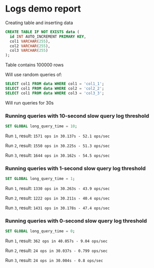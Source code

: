 # Logs demo report

Creating table and inserting data

```sql
CREATE TABLE IF NOT EXISTS data (
  id INT AUTO_INCREMENT PRIMARY KEY,
  col1 VARCHAR(255),
  col2 VARCHAR(255),
  col3 VARCHAR(255)
);
```

Table contains 100000 rows

Will use random queries of:

```sql
SELECT col1 FROM data WHERE col1 = 'col1_1';
SELECT col1 FROM data WHERE col2 = 'col2_2';
SELECT col1 FROM data WHERE col3 = 'col3_3';
```

Will run queries for 30s

### Running queries with 10-second slow query log threshold

```sql
SET GLOBAL long_query_time = 10;
```

Run `1`, result: `1571 ops in 30.137s - 52.1 ops/sec`

Run `2`, result: `1550 ops in 30.225s - 51.3 ops/sec`

Run `3`, result: `1644 ops in 30.162s - 54.5 ops/sec`

### Running queries with 1-second slow query log threshold

```sql
SET GLOBAL long_query_time = 1;
```

Run `1`, result: `1330 ops in 30.263s - 43.9 ops/sec`

Run `2`, result: `1222 ops in 30.211s - 40.4 ops/sec`

Run `3`, result: `1431 ops in 30.178s - 47.4 ops/sec`

### Running queries with 0-second slow query log threshold

```sql
SET GLOBAL long_query_time = 0;
```

Run `1`, result: `362 ops in 40.057s - 9.04 ops/sec`

Run `2`, result: `24 ops in 30.037s - 0.799 ops/sec`

Run `3`, result: `24 ops in 30.004s - 0.8 ops/sec`

